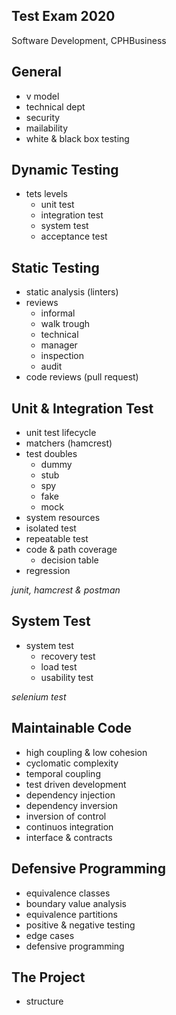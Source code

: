 <!-- slide --->

## Test Exam 2020
Software Development, CPHBusiness

<!-- slide --->

## General
* v model
* technical dept
* security
* mailability
* white & black box testing

<!-- slide --->

## Dynamic Testing
* tets levels
    * unit test
    * integration test
    * system test 
    * acceptance test

<!-- slide --->

## Static Testing
* static analysis (linters)
* reviews
    * informal
    * walk trough
    * technical
    * manager
    * inspection
    * audit
* code reviews (pull request)

<!-- slide --->

## Unit & Integration Test
* unit test lifecycle
* matchers (hamcrest)
* test doubles
    * dummy
    * stub
    * spy
    * fake
    * mock
* system resources
* isolated test
* repeatable test
* code & path coverage
    * decision table
* regression

_junit, hamcrest & postman_

<!-- slide -->

## System Test
* system test 
    * recovery test
    * load test
    * usability test

_selenium test_

<!-- slide --->

## Maintainable Code
* high coupling & low cohesion
* cyclomatic complexity
* temporal coupling
* test driven development
* dependency injection
* dependency inversion
* inversion of control
* continuos integration
* interface & contracts

<!-- slide --->

## Defensive Programming
* equivalence classes
* boundary value analysis
* equivalence partitions
* positive & negative testing
* edge cases
* defensive programming

<!-- slide --->

## The Project
* structure
